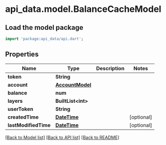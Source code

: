 # api_data.model.BalanceCacheModel

## Load the model package
```dart
import 'package:api_data/api.dart';
```

## Properties
Name | Type | Description | Notes
------------ | ------------- | ------------- | -------------
**token** | **String** |  | 
**account** | [**AccountModel**](AccountModel.md) |  | 
**balance** | **num** |  | 
**layers** | **BuiltList&lt;int&gt;** |  | 
**userToken** | **String** |  | 
**createdTime** | [**DateTime**](DateTime.md) |  | [optional] 
**lastModifiedTime** | [**DateTime**](DateTime.md) |  | [optional] 

[[Back to Model list]](../README.md#documentation-for-models) [[Back to API list]](../README.md#documentation-for-api-endpoints) [[Back to README]](../README.md)


